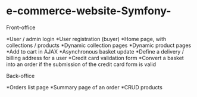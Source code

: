 # e-commerce-website-Symfony-

Front-office

 *User / admin login
 *User registration (buyer)
 *Home page, with collections / products
 *Dynamic collection pages
 *Dynamic product pages
 *Add to cart in AJAX
 *Asynchronous basket update
 *Define a delivery / billing address for a user
 *Credit card validation form
 *Convert a basket into an order if the submission of the credit card form is valid
 
Back-office

 *Orders list page
 *Summary page of an order
 *CRUD products
